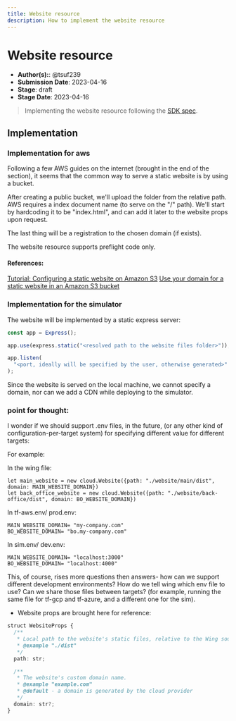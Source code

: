```yaml
---
title: Website resource
description: How to implement the website resource
---
```


# Website resource

- **Author(s):**: @tsuf239
- **Submission Date**: 2023-04-16
- **Stage**: draft
- **Stage Date**: 2023-04-16

<!---
Directions for above:

Author(s): Git tag for PR authors and contributors
Submission Date: Fill in with date of initial submission, YYYY-MM-DD
Stage: Fill in with current stage in the RFC lifecycle
Stage Date: Fill in with date of last stage change
-->

> Implementing the website resource following the [SDK spec](../../04-reference/wingsdk-spec.md#website).

<!--
This RFCs have 3 sections: Requirements -> Design -> Implementation. We intentionally start with *Design* since it
is a great way to introduice the feature to readers.
-->

## Implementation

### Implementation for aws

Following a few AWS guides on the internet (brought in the end of the section), it seems that the common way to serve a static website is by using a bucket.

After creating a public bucket, we'll upload the folder from the relative path.
AWS requires a index document name (to serve on the "/" path).
We'll start by hardcoding it to be "index.html", and can add it later to the website props upon request.

The last thing will be a registration to the chosen domain (if exists).

The website resource supports preflight code only.

#### References:

[Tutorial: Configuring a static website on Amazon S3](https://docs.aws.amazon.com/AmazonS3/latest/userguide/HostingWebsiteOnS3Setup.html)
[Use your domain for a static website in an Amazon S3 bucket](https://docs.aws.amazon.com/Route53/latest/DeveloperGuide/getting-started-s3.html)

### Implementation for the simulator

The website will be implemented by a static express server:

```js
const app = Express();

app.use(express.static("<resolved path to the website files folder>"));

app.listen(
  "<port, ideally will be specified by the user, otherwise generated>"
);
```

Since the website is served on the local machine, we cannot specify a domain, nor can we add a CDN while deploying to the simulator.

### point for thought:

I wonder if we should support .env files, in the future, (or any other kind of configuration-per-target system) for specifying different value for different targets:

For example:

In the wing file:

```
let main_website = new cloud.Website({path: "./website/main/dist", domain: MAIN_WEBSITE_DOMAIN})
let back_office_website = new cloud.Website({path: "./website/back-office/dist", domain: BO_WEBSITE_DOMAIN})
```

In tf-aws.env/ prod.env:

```
MAIN_WEBSITE_DOMAIN= "my-company.com"
BO_WEBSITE_DOMAIN= "bo.my-company.com"
```

In sim.env/ dev.env:

```
MAIN_WEBSITE_DOMAIN= "localhost:3000"
BO_WEBSITE_DOMAIN= "localhost:4000"
```

This, of course, rises more questions then answers-
how can we support different development environments? How do we tell wing which env file to use? Can we share those files between targets? (for example, running the same file for tf-gcp and tf-azure, and a different one for the sim).

- Website props are brought here for reference:

```ts
struct WebsiteProps {
  /**
   * Local path to the website's static files, relative to the Wing source file.
   * @example "./dist"
   */
  path: str;

  /**
   * The website's custom domain name.
   * @example "example.com"
   * @default - a domain is generated by the cloud provider
   */
  domain: str?;
}
```
